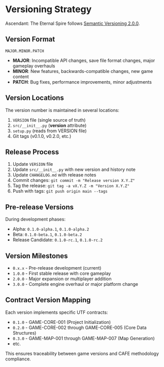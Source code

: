 # Versioning Strategy

Ascendant: The Eternal Spire follows [Semantic Versioning 2.0.0](https://semver.org/).

## Version Format

`MAJOR.MINOR.PATCH`

- **MAJOR**: Incompatible API changes, save file format changes, major gameplay overhauls
- **MINOR**: New features, backwards-compatible changes, new game content
- **PATCH**: Bug fixes, performance improvements, minor adjustments

## Version Locations

The version number is maintained in several locations:
1. `VERSION` file (single source of truth)
2. `src/__init__.py` (__version__ attribute)
3. `setup.py` (reads from VERSION file)
4. Git tags (v0.1.0, v0.2.0, etc.)

## Release Process

1. Update `VERSION` file
2. Update `src/__init__.py` with new version and history note
3. Update `CHANGELOG.md` with release notes
4. Commit changes: `git commit -m "Release version X.Y.Z"`
5. Tag the release: `git tag -a vX.Y.Z -m "Version X.Y.Z"`
6. Push with tags: `git push origin main --tags`

## Pre-release Versions

During development phases:
- Alpha: `0.1.0-alpha.1`, `0.1.0-alpha.2`
- Beta: `0.1.0-beta.1`, `0.1.0-beta.2`
- Release Candidate: `0.1.0-rc.1`, `0.1.0-rc.2`

## Version Milestones

- `0.x.x` - Pre-release development (current)
- `1.0.0` - First stable release with core gameplay
- `2.0.0` - Major expansion or multiplayer addition
- `3.0.0` - Complete engine overhaul or major platform change

## Contract Version Mapping

Each version implements specific UTF contracts:
- `0.1.0` - GAME-CORE-001 (Project Initialization)
- `0.2.0` - GAME-CORE-002 through GAME-CORE-005 (Core Data Structures)
- `0.3.0` - GAME-MAP-001 through GAME-MAP-007 (Map Generation)
- etc.

This ensures traceability between game versions and CAFE methodology compliance.
